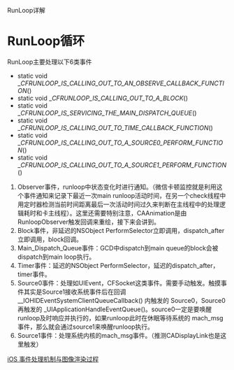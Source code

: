 RunLoop详解

# RunLoop循环

RunLoop主要处理以下6类事件

* static void __CFRUNLOOP_IS_CALLING_OUT_TO_AN_OBSERVE_CALLBACK_FUNCTION_()
* static void __CFRUNLOOP_IS_CALLING_OUT_TO_A_BLOCK_()
* static void __CFRUNLOOP_IS_SERVICING_THE_MAIN_DISPATCH_QUEUE_()
* static void __CFRUNLOOP_IS_CALLING_OUT_TO_TIME_CALLBACK_FUNCTION_()
* static void __CFRUNLOOP_IS_CALLING_OUT_TO_A_SOURCE0_PERFORM_FUNCTION_()
* static void __CFRUNLOOP_IS_CALLING_OUT_TO_A_SOURCE1_PERFORM_FUNCTION_()

1. Observer事件，runloop中状态变化时进行通知。（微信卡顿监控就是利用这个事件通知来记录下最近一次main runloop活动时间，在另一个check线程中用定时器检测当前时间距离最后一次活动时间过久来判断在主线程中的处理逻辑耗时和卡主线程）。这里还需要特别注意，CAAnimation是由RunloopObserver触发回调来重绘，接下来会讲到。
2. Block事件，非延迟的NSObject PerformSelector立即调用，dispatch_after立即调用，block回调。
3. Main_Dispatch_Queue事件：GCD中dispatch到main queue的block会被dispatch到main loop执行。
4. Timer事件：延迟的NSObject PerformSelector，延迟的dispatch_after，timer事件。
5. Source0事件：处理如UIEvent，CFSocket这类事件。需要手动触发。触摸事件其实是Source1接收系统事件后在回调 __IOHIDEventSystemClientQueueCallback() 内触发的 Source0，Source0 再触发的 _UIApplicationHandleEventQueue()。source0一定是要唤醒runloop及时响应并执行的，如果runloop此时在休眠等待系统的 mach_msg事件，那么就会通过source1来唤醒runloop执行。
6. Source1事件：处理系统内核的mach_msg事件。（推测CADisplayLink也是这里触发）

 [iOS 事件处理机制与图像渲染过程](http://www.cnblogs.com/yulang314/p/5091894.html)

